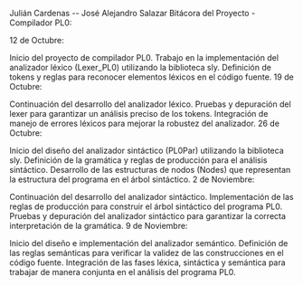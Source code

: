 Julián Cardenas -- José Alejandro Salazar
Bitácora del Proyecto - Compilador PL0:

12 de Octubre:

Inicio del proyecto de compilador PL0.
Trabajo en la implementación del analizador léxico (Lexer_PL0) utilizando la biblioteca sly.
Definición de tokens y reglas para reconocer elementos léxicos en el código fuente.
19 de Octubre:

Continuación del desarrollo del analizador léxico.
Pruebas y depuración del lexer para garantizar un análisis preciso de los tokens.
Integración de manejo de errores léxicos para mejorar la robustez del analizador.
26 de Octubre:

Inicio del diseño del analizador sintáctico (PL0Par) utilizando la biblioteca sly.
Definición de la gramática y reglas de producción para el análisis sintáctico.
Desarrollo de las estructuras de nodos (Nodes) que representan la estructura del programa en el árbol sintáctico.
2 de Noviembre:

Continuación del desarrollo del analizador sintáctico.
Implementación de las reglas de producción para construir el árbol sintáctico del programa PL0.
Pruebas y depuración del analizador sintáctico para garantizar la correcta interpretación de la gramática.
9 de Noviembre:

Inicio del diseño e implementación del analizador semántico.
Definición de las reglas semánticas para verificar la validez de las construcciones en el código fuente.
Integración de las fases léxica, sintáctica y semántica para trabajar de manera conjunta en el análisis del programa PL0.
